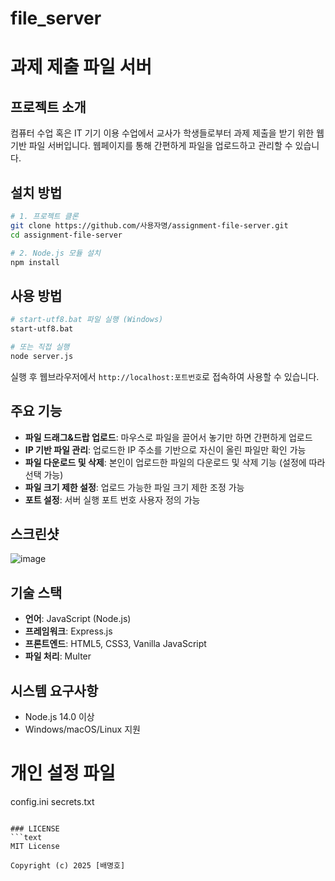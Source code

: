 # file_server
# 과제 제출 파일 서버

## 프로젝트 소개
컴퓨터 수업 혹은 IT 기기 이용 수업에서 교사가 학생들로부터 과제 제출을 받기 위한 웹 기반 파일 서버입니다. 웹페이지를 통해 간편하게 파일을 업로드하고 관리할 수 있습니다.

## 설치 방법
```bash
# 1. 프로젝트 클론
git clone https://github.com/사용자명/assignment-file-server.git
cd assignment-file-server

# 2. Node.js 모듈 설치
npm install
```

## 사용 방법
```bash
# start-utf8.bat 파일 실행 (Windows)
start-utf8.bat

# 또는 직접 실행
node server.js
```

실행 후 웹브라우저에서 `http://localhost:포트번호`로 접속하여 사용할 수 있습니다.

## 주요 기능
- **파일 드래그&드랍 업로드**: 마우스로 파일을 끌어서 놓기만 하면 간편하게 업로드
- **IP 기반 파일 관리**: 업로드한 IP 주소를 기반으로 자신이 올린 파일만 확인 가능
- **파일 다운로드 및 삭제**: 본인이 업로드한 파일의 다운로드 및 삭제 기능 (설정에 따라 선택 가능)
- **파일 크기 제한 설정**: 업로드 가능한 파일 크기 제한 조정 가능
- **포트 설정**: 서버 실행 포트 번호 사용자 정의 가능

## 스크린샷
![image](https://github.com/user-attachments/assets/b4c1b03a-9984-42d2-992a-6e180d75f9ce)

## 기술 스택
- **언어**: JavaScript (Node.js)
- **프레임워크**: Express.js
- **프론트엔드**: HTML5, CSS3, Vanilla JavaScript
- **파일 처리**: Multer

## 시스템 요구사항
- Node.js 14.0 이상
- Windows/macOS/Linux 지원


# 개인 설정 파일
config.ini
secrets.txt
```

### LICENSE
```text
MIT License

Copyright (c) 2025 [배명호]


